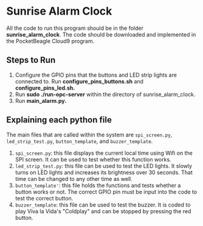 # Sunrise Alarm Clock

All the code to run this program should be in the folder **sunrise_alarm_clock**. The code should be downloaded and implemented in the PocketBeagle Cloud9 program. 

## Steps to Run 
1. Configure the GPIO pins that the buttons and LED strip lights are connected to. Run **configure_pins_buttons.sh** and **configure_pins_led.sh.**
2. Run **sudo ./run-opc-server** within the directory of sunrise_alarm_clock.
3. Run **main_alarm.py.**

## Explaining each python file 

The main files that are called within the system are `spi_screen.py`, `led_strip_test.py`, `button_template`, and `buzzer_template`. 

1. `spi_screen.py`: this file displays the current local time using Wifi on the SPI screen. It can be used to test whether this function works.
2. `led_strip_test.py`: this file can be used to test the LED lights. It slowly turns on LED lights and increases its brightness over 30 seconds. That time can be changed to any other time as well.
3. `button_template'`: this file holds the functions and tests whether a button works or not. The correct GPIO pin must be input into the code to test the correct button.
4. `buzzer_template`: this file can be used to test the buzzer. It is coded to play Viva la Vida's "Coldplay" and can be stopped by pressing the red button.
